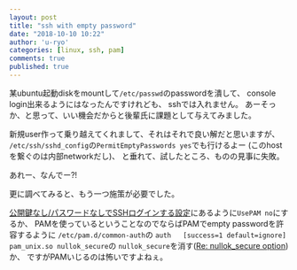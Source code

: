 ```yaml
---
layout: post
title: "ssh with empty password"
date: "2018-10-10 10:22"
author: 'u-ryo'
categories: [linux, ssh, pam]
comments: true
published: true
---
```

某ubuntu起動diskをmountして`/etc/passwd`のpasswordを潰して、
console login出来るようにはなったんですけれども、
sshでは入れません。
あーそっか、と思って、いい機会だからと後輩氏に課題として与えてみました。

新規user作って乗り越えてくれまして、それはそれで良い解だと思いますが、
`/etc/ssh/sshd_config`の`PermitEmptyPasswords yes`でも行けるよー
(このhostを繋ぐのは内部networkだし)、
と垂れて、試したところ、ものの見事に失敗。

あれー、なんでー?!

更に調べてみると、もう一つ施策が必要でした。

[公開鍵なし/パスワードなしでSSHログインする設定](https://qiita.com/FGtatsuro/items/4893dfb138f70d972904)にあるように`UsePAM no`にするか、
PAMを使っているということなのでならばPAMでempty passwordを許容するように
`/etc/pam.d/common-auth`の
`auth	[success=1 default=ignore]	pam_unix.so nullok_secure`の
`nullok_secure`を消す([Re: nullok_secure option](https://www.redhat.com/archives/pam-list/2005-September/msg00001.html))か、
ですがPAMいじるのは怖いですよねぇ。
